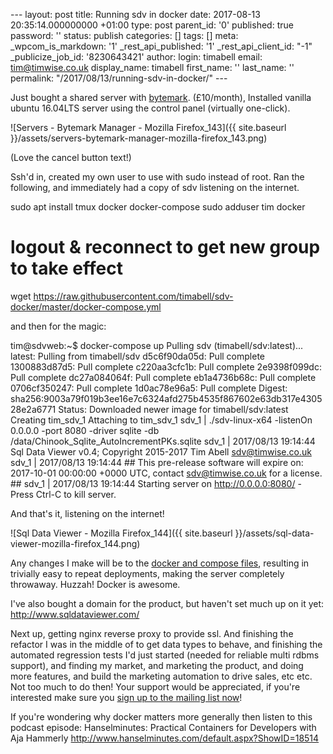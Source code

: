 \--- layout: post title: Running sdv in docker date: 2017-08-13 20:35:14.000000000 +01:00 type: post parent\_id: '0' published: true password: '' status: publish categories: \[\] tags: \[\] meta: \_wpcom\_is\_markdown: '1' \_rest\_api\_published: '1' \_rest\_api\_client\_id: "-1" \_publicize\_job\_id: '8230643421' author: login: timabell email: tim@timwise.co.uk display\_name: timabell first\_name: '' last\_name: '' permalink: "/2017/08/13/running-sdv-in-docker/" ---

Just bought a shared server with [bytemark](https://www.bytemark.co.uk/). (£10/month), Installed vanilla ubuntu 16.04LTS server using the control panel (virtually one-click).

![Servers - Bytemark Manager - Mozilla Firefox_143]({{ site.baseurl }}/assets/servers-bytemark-manager-mozilla-firefox_143.png)

(Love the cancel button text!)

Ssh'd in, created my own user to use with sudo instead of root. Ran the following, and immediately had a copy of sdv listening on the internet.

sudo apt install tmux docker docker-compose
sudo adduser tim docker
# logout & reconnect to get new group to take effect
wget https://raw.githubusercontent.com/timabell/sdv-docker/master/docker-compose.yml

and then for the magic:

tim@sdvweb:~$ docker-compose up
Pulling sdv (timabell/sdv:latest)...
latest: Pulling from timabell/sdv
d5c6f90da05d: Pull complete
1300883d87d5: Pull complete
c220aa3cfc1b: Pull complete
2e9398f099dc: Pull complete
dc27a084064f: Pull complete
eb1a4736b68c: Pull complete
0706cf350247: Pull complete
1d0ac78e96a5: Pull complete
Digest: sha256:9003a79f019b3ee16e7c6324afd275b4535f867602e63db317e430528e2a6771
Status: Downloaded newer image for timabell/sdv:latest
Creating tim\_sdv\_1
Attaching to tim\_sdv\_1
sdv\_1 | ./sdv-linux-x64 -listenOn 0.0.0.0 -port 8080 -driver sqlite -db /data/Chinook\_Sqlite\_AutoIncrementPKs.sqlite
sdv\_1 | 2017/08/13 19:14:44 Sql Data Viewer v0.4; Copyright 2015-2017 Tim Abell <sdv@timwise.co.uk>
sdv\_1 | 2017/08/13 19:14:44 ## This pre-release software will expire on: 2017-10-01 00:00:00 +0000 UTC, contact sdv@timwise.co.uk for a license. ##
sdv\_1 | 2017/08/13 19:14:44 Starting server on http://0.0.0.0:8080/ - Press Ctrl-C to kill server.

And that's it, listening on the internet!

![Sql Data Viewer - Mozilla Firefox_144]({{ site.baseurl }}/assets/sql-data-viewer-mozilla-firefox_144.png)

Any changes I make will be to the [docker and compose files](https://hub.docker.com/r/timabell/sdv/), resulting in trivially easy to repeat deployments, making the server completely throwaway. Huzzah! Docker is awesome.

I've also bought a domain for the product, but haven't set much up on it yet: http://www.sqldataviewer.com/

Next up, getting nginx reverse proxy to provide ssl. And finishing the refactor I was in the middle of to get data types to behave, and finishing the automated regression tests I'd just started (needed for reliable multi rdbms support), and finding my market, and marketing the product, and doing more features, and build the marketing automation to drive sales, etc etc. Not too much to do then! Your support would be appreciated, if you're interested make sure you [sign up to the mailing list now](https://www.getdrip.com/forms/70504364/submissions/new)!

If you're wondering why docker matters more generally then listen to this podcast episode: Hanselminutes: Practical Containers for Developers with Aja Hammerly http://www.hanselminutes.com/default.aspx?ShowID=18514